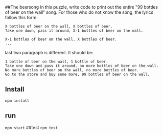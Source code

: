 ##The beersong
In this puzzle, write code to print out the entire "99 bottles of beer on the wall" song.
For those who do not know the song, the lyrics follow this form:


    X bottles of beer on the wall, X bottles of beer.
    Take one down, pass it around, X-1 bottles of beer on the wall.

    X-1 bottles of beer on the wall, X bottles of beer.
    ...

last two paragraph is different. It should be:
    
    1 bottle of beer on the wall, 1 bottle of beer.
    Take one down and pass it around, no more bottles of beer on the wall.
    No more bottles of beer on the wall, no more bottles of beer.
    Go to the store and buy some more, 99 bottles of beer on the wall.
    

## Install
`npm install`
## run
`npm start`
##test
`npm test`
